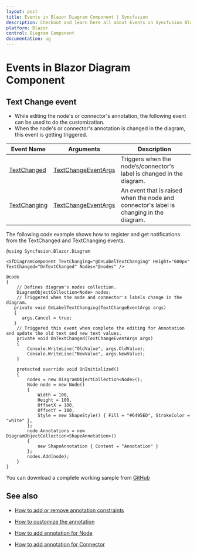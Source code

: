 ```yaml
---
layout: post
title: Events in Blazor Diagram Component | Syncfusion
description: Checkout and learn here all about Events in Syncfusion Blazor Diagram component and much more details.
platform: Blazor
control: Diagram Component
documentation: ug
---
```


# Events in Blazor Diagram Component

## Text Change event

* While editing the node's or connector's annotation, the following event can be used to do the customization.
* When the node's or connector's annotation is changed in the diagram, this event is getting triggered. 

|Event Name|Arguments|Description|
|------------|-----------|------------------------|
|[TextChanged](https://help.syncfusion.com/cr/blazor/Syncfusion.Blazor.Diagram.SfDiagramComponent.html#Syncfusion_Blazor_Diagram_SfDiagramComponent_TextChanged)|[TextChangeEventArgs](https://help.syncfusion.com/cr/blazor/Syncfusion.Blazor.Diagram.TextChangeEventArgs.html)|Triggers when the node’s/connector's label is changed in the diagram.|
|[TextChanging](https://help.syncfusion.com/cr/blazor/Syncfusion.Blazor.Diagram.SfDiagramComponent.html#Syncfusion_Blazor_Diagram_SfDiagramComponent_TargetPointChanging)|[TextChangeEventArgs](https://help.syncfusion.com/cr/blazor/Syncfusion.Blazor.Diagram.TextChangeEventArgs.html)|An event that is raised when the node and connector's label is changing in the diagram.|

The following code example shows how to register and get notifications from the TextChanged and TextChanging events.

```cshtml
@using Syncfusion.Blazor.Diagram

<SfDiagramComponent TextChanging="@OnLabelTextChanging" Height="600px" TextChanged="OnTextChanged" Nodes="@nodes" />

@code
{
    // Defines diagram's nodes collection.
    DiagramObjectCollection<Node> nodes;
    // Triggered when the node and connector's labels change in the diagram.
   private void OnLabelTextChanging(TextChangeEventArgs args)
   {
      args.Cancel = true;
   }
    // Triggered this event when complete the editing for Annotation and update the old text and new text values.
    private void OnTextChanged(TextChangeEventArgs args)
    {
        Console.WriteLine("OldValue", args.OldValue);
        Console.WriteLine("NewValue", args.NewValue);
    }

    protected override void OnInitialized()
    {
        nodes = new DiagramObjectCollection<Node>();
        Node node = new Node()
        {
            Width = 100,
            Height = 100,
            OffsetX = 100,
            OffsetY = 100,
            Style = new ShapeStyle() { Fill = "#6495ED", StrokeColor = "white" },
        };
        node.Annotations = new DiagramObjectCollection<ShapeAnnotation>()
        {
            new ShapeAnnotation { Content = "Annotation" }
        };
        nodes.Add(node);
    }
}
```
You can download a complete working sample from [GitHub](https://github.com/SyncfusionExamples/Blazor-Diagram-Examples/tree/master/UG-Samples/Annotations/Events/TextChangedEvent)

## See also

* [How to add or remove annotation constraints](../constraints/#annotation-constraints)

* [How to customize the annotation](./appearance)

* [How to add annotation for Node](./node-annotation)

* [How to add annotation for Connector](./connector-annotation)
